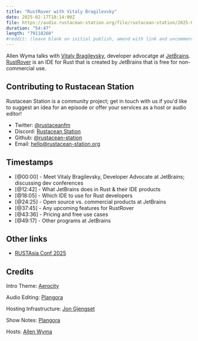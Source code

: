 ```yaml
---
title: "RustRover with Vitaly Bragilevsky"
date: 2025-02-17T18:14:00Z
file: https://audio.rustacean-station.org/file/rustacean-station/2025-02-17-vitaly-bragilevsky.mp3
duration: "54:47"
length: "79118260"
#reddit: (leave blank on initial publish, amend with link and uncomment this line after Reddit thread has been posted)
---
```

Allen Wyma talks with [Vitaly Bragilevsky](https://bravit.pro/), developer advocatge at [JetBrains](https://www.jetbrains.com/). [RustRover](https://www.jetbrains.com/rust/) is an IDE for Rust that is created by JetBrains that is free for non-commercial use.

## Contributing to Rustacean Station

Rustacean Station is a community project; get in touch with us if you'd like to suggest an idea for an episode or offer your services as a host or audio editor!

- Twitter: [@rustaceanfm](https://twitter.com/rustaceanfm)
- Discord: [Rustacean Station](https://discord.gg/cHc3Gyc)
- Github: [@rustacean-station](https://github.com/rustacean-station/)
- Email: [hello@rustacean-station.org](mailto:hello@rustacean-station.org)

## Timestamps 
- [@00:00] - Meet Vitaly Bragilevsky, Developer Advocate at JetBrains; discussing dev conferences
- [@12:42] - What JetBrains does in Rust & their IDE products
- [@18:05] - Which IDE to use for Rust developers
- [@24:25] - Open source vs. commercial products at JetBrains
- [@37:45] - Any upcoming features for RustRover
- [@43:36] - Pricing and free use cases
- [@49:17] - Other programs at JetBrains

## Other links
- [RUSTAsia Conf 2025](https://www.rustasiaconf.com/?utm_source=podcast&utm_medium=rustacean-station&utm_campaign=2025-02-17-vitaly-bragilevsky)

## Credits
Intro Theme: [Aerocity](https://twitter.com/AerocityMusic)

Audio Editing: [Plangora](https://twitter.com/plangora)

Hosting Infrastructure: [Jon Gjengset](https://twitter.com/jonhoo/)

Show Notes: [Plangora](https://twitter.com/plangora)

Hosts: [Allen Wyma](https://twitter.com/allenwyma)
